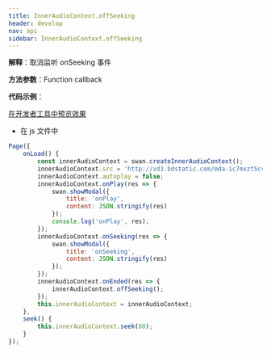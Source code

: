 ```yaml
---
title: InnerAudioContext.offSeeking
header: develop
nav: api
sidebar: InnerAudioContext.offSeeking
---
```






**解释**：取消监听 onSeeking 事件

**方法参数**：Function callback

**代码示例**：

<a href="swanide://fragment/c44c05fb6d6d711ed787dc20c15f22fb1574013583474" title="在开发者工具中预览效果" target="_self">在开发者工具中预览效果</a>

* 在 js 文件中

```javascript
Page({
    onLoad() {
        const innerAudioContext = swan.createInnerAudioContext();
        innerAudioContext.src = 'http://vd3.bdstatic.com/mda-ic7mxzt5cvz6f4y5/mda-ic7mxzt5cvz6f4y5.mp3';
        innerAudioContext.autoplay = false;
        innerAudioContext.onPlay(res => {
            swan.showModal({
                title: 'onPlay',
                content: JSON.stringify(res)
            });
            console.log('onPlay', res);
        });
        innerAudioContext.onSeeking(res => {
            swan.showModal({
                title: 'onSeeking',
                content: JSON.stringify(res)
            });
        });
        innerAudioContext.onEnded(res => {
            innerAudioContext.offSeeking();
        });
        this.innerAudioContext = innerAudioContext;
    },
    seek() {
        this.innerAudioContext.seek(80);
    }
});
```
